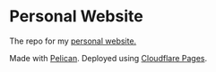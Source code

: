 # Personal Website

The repo for my [personal website.](https://herasimau.com)

Made with [Pelican](https://github.com/getpelican/pelican). Deployed using [Cloudflare Pages](https://pages.cloudflare.com/). 
